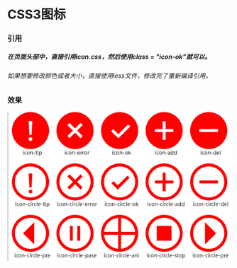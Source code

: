 CSS3图标
===================================
### 引用

##### 在页面头部中，直接引用icon.css，然后使用class = "icon-ok"就可以。
###### 如果想要修改颜色或者大小，直接使用less文件，修改完了重新编译引用。
### 效果
![demo](https://github.com/wsDever/css3-icon/blob/master/demo.png)